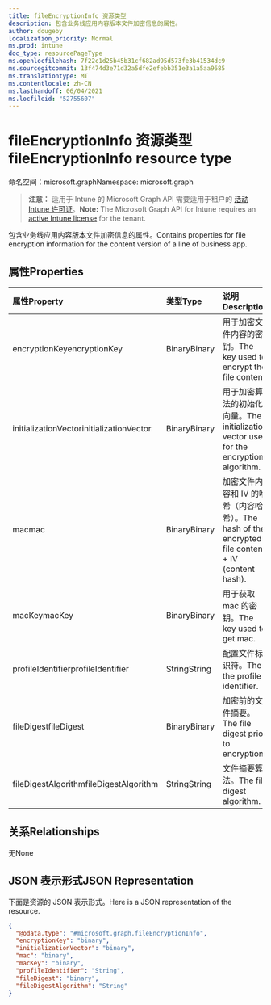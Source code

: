 ```yaml
---
title: fileEncryptionInfo 资源类型
description: 包含业务线应用内容版本文件加密信息的属性。
author: dougeby
localization_priority: Normal
ms.prod: intune
doc_type: resourcePageType
ms.openlocfilehash: 7f22c1d25b45b31cf682ad95d573fe3b41534dc9
ms.sourcegitcommit: 13f474d3e71d32a5dfe2efebb351e3a1a5aa9685
ms.translationtype: MT
ms.contentlocale: zh-CN
ms.lasthandoff: 06/04/2021
ms.locfileid: "52755607"
---
```

# <a name="fileencryptioninfo-resource-type"></a><span data-ttu-id="0ae3c-103">fileEncryptionInfo 资源类型</span><span class="sxs-lookup"><span data-stu-id="0ae3c-103">fileEncryptionInfo resource type</span></span>

<span data-ttu-id="0ae3c-104">命名空间：microsoft.graph</span><span class="sxs-lookup"><span data-stu-id="0ae3c-104">Namespace: microsoft.graph</span></span>

> <span data-ttu-id="0ae3c-105">**注意：** 适用于 Intune 的 Microsoft Graph API 需要适用于租户的 [活动 Intune 许可证](https://go.microsoft.com/fwlink/?linkid=839381)。</span><span class="sxs-lookup"><span data-stu-id="0ae3c-105">**Note:** The Microsoft Graph API for Intune requires an [active Intune license](https://go.microsoft.com/fwlink/?linkid=839381) for the tenant.</span></span>

<span data-ttu-id="0ae3c-106">包含业务线应用内容版本文件加密信息的属性。</span><span class="sxs-lookup"><span data-stu-id="0ae3c-106">Contains properties for file encryption information for the content version of a line of business app.</span></span>

## <a name="properties"></a><span data-ttu-id="0ae3c-107">属性</span><span class="sxs-lookup"><span data-stu-id="0ae3c-107">Properties</span></span>
|<span data-ttu-id="0ae3c-108">属性</span><span class="sxs-lookup"><span data-stu-id="0ae3c-108">Property</span></span>|<span data-ttu-id="0ae3c-109">类型</span><span class="sxs-lookup"><span data-stu-id="0ae3c-109">Type</span></span>|<span data-ttu-id="0ae3c-110">说明</span><span class="sxs-lookup"><span data-stu-id="0ae3c-110">Description</span></span>|
|:---|:---|:---|
|<span data-ttu-id="0ae3c-111">encryptionKey</span><span class="sxs-lookup"><span data-stu-id="0ae3c-111">encryptionKey</span></span>|<span data-ttu-id="0ae3c-112">Binary</span><span class="sxs-lookup"><span data-stu-id="0ae3c-112">Binary</span></span>|<span data-ttu-id="0ae3c-113">用于加密文件内容的密钥。</span><span class="sxs-lookup"><span data-stu-id="0ae3c-113">The key used to encrypt the file content.</span></span>|
|<span data-ttu-id="0ae3c-114">initializationVector</span><span class="sxs-lookup"><span data-stu-id="0ae3c-114">initializationVector</span></span>|<span data-ttu-id="0ae3c-115">Binary</span><span class="sxs-lookup"><span data-stu-id="0ae3c-115">Binary</span></span>|<span data-ttu-id="0ae3c-116">用于加密算法的初始化向量。</span><span class="sxs-lookup"><span data-stu-id="0ae3c-116">The initialization vector used for the encryption algorithm.</span></span>|
|<span data-ttu-id="0ae3c-117">mac</span><span class="sxs-lookup"><span data-stu-id="0ae3c-117">mac</span></span>|<span data-ttu-id="0ae3c-118">Binary</span><span class="sxs-lookup"><span data-stu-id="0ae3c-118">Binary</span></span>|<span data-ttu-id="0ae3c-119">加密文件内容和 IV 的哈希（内容哈希）。</span><span class="sxs-lookup"><span data-stu-id="0ae3c-119">The hash of the encrypted file content + IV (content hash).</span></span>|
|<span data-ttu-id="0ae3c-120">macKey</span><span class="sxs-lookup"><span data-stu-id="0ae3c-120">macKey</span></span>|<span data-ttu-id="0ae3c-121">Binary</span><span class="sxs-lookup"><span data-stu-id="0ae3c-121">Binary</span></span>|<span data-ttu-id="0ae3c-122">用于获取 mac 的密钥。</span><span class="sxs-lookup"><span data-stu-id="0ae3c-122">The key used to get mac.</span></span>|
|<span data-ttu-id="0ae3c-123">profileIdentifier</span><span class="sxs-lookup"><span data-stu-id="0ae3c-123">profileIdentifier</span></span>|<span data-ttu-id="0ae3c-124">String</span><span class="sxs-lookup"><span data-stu-id="0ae3c-124">String</span></span>|<span data-ttu-id="0ae3c-125">配置文件标识符。</span><span class="sxs-lookup"><span data-stu-id="0ae3c-125">The the profile identifier.</span></span>|
|<span data-ttu-id="0ae3c-126">fileDigest</span><span class="sxs-lookup"><span data-stu-id="0ae3c-126">fileDigest</span></span>|<span data-ttu-id="0ae3c-127">Binary</span><span class="sxs-lookup"><span data-stu-id="0ae3c-127">Binary</span></span>|<span data-ttu-id="0ae3c-128">加密前的文件摘要。</span><span class="sxs-lookup"><span data-stu-id="0ae3c-128">The file digest prior to encryption.</span></span>|
|<span data-ttu-id="0ae3c-129">fileDigestAlgorithm</span><span class="sxs-lookup"><span data-stu-id="0ae3c-129">fileDigestAlgorithm</span></span>|<span data-ttu-id="0ae3c-130">String</span><span class="sxs-lookup"><span data-stu-id="0ae3c-130">String</span></span>|<span data-ttu-id="0ae3c-131">文件摘要算法。</span><span class="sxs-lookup"><span data-stu-id="0ae3c-131">The file digest algorithm.</span></span>|

## <a name="relationships"></a><span data-ttu-id="0ae3c-132">关系</span><span class="sxs-lookup"><span data-stu-id="0ae3c-132">Relationships</span></span>
<span data-ttu-id="0ae3c-133">无</span><span class="sxs-lookup"><span data-stu-id="0ae3c-133">None</span></span>

## <a name="json-representation"></a><span data-ttu-id="0ae3c-134">JSON 表示形式</span><span class="sxs-lookup"><span data-stu-id="0ae3c-134">JSON Representation</span></span>
<span data-ttu-id="0ae3c-135">下面是资源的 JSON 表示形式。</span><span class="sxs-lookup"><span data-stu-id="0ae3c-135">Here is a JSON representation of the resource.</span></span>
<!-- {
  "blockType": "resource",
  "@odata.type": "microsoft.graph.fileEncryptionInfo"
}
-->
``` json
{
  "@odata.type": "#microsoft.graph.fileEncryptionInfo",
  "encryptionKey": "binary",
  "initializationVector": "binary",
  "mac": "binary",
  "macKey": "binary",
  "profileIdentifier": "String",
  "fileDigest": "binary",
  "fileDigestAlgorithm": "String"
}
```




